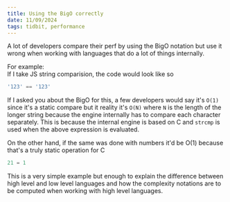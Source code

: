 ```yaml
---
title: Using the BigO correctly
date: 11/09/2024
tags: tidbit, performance
---
```


A lot of developers compare their perf by using the BigO notation but use it
wrong when working with languages that do a lot of things internally.

For example:  
If I take JS string comparision, the code would look like so

```js
'123' == '123'
```

If I asked you about the BigO for this, a few developers would say it's `O(1)`
since it's a static compare but it reality it's `O(N)` where `N` is the length
of the longer string because the engine internally has to compare each character
separately. This is because the internal engine is based on C and `strcmp` is
used when the above expression is evaluated.

On the other hand, if the same was done with numbers it'd be O(1) because that's
a truly static operation for C

```js
21 = 1
```

This is a very simple example but enough to explain the difference between high
level and low level languages and how the complexity notations are to be
computed when working with high level languages.
